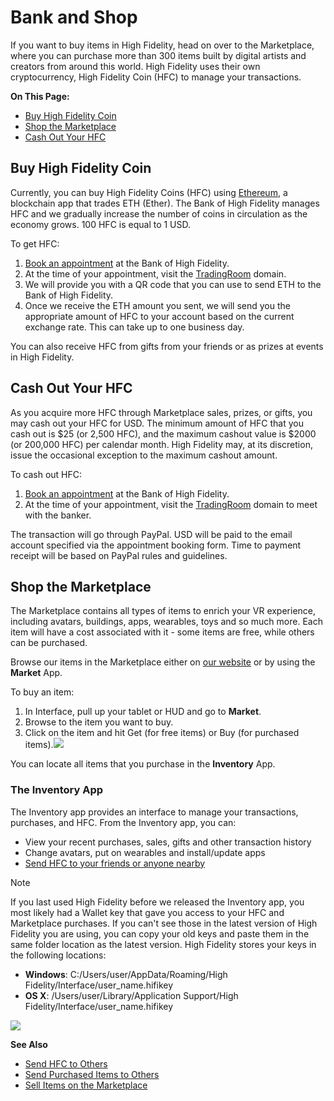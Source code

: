 # Bank and Shop

If you want to buy items in High Fidelity, head on over to the Marketplace, where you can purchase more than 300 items built by digital artists and creators from around this world. High Fidelity uses their own cryptocurrency, High Fidelity Coin (HFC) to manage your transactions. 

**On This Page:**
* [Buy High Fidelity Coin](#buy-high-fidelity-coin)
* [Shop the Marketplace](#shop-the-marketplace)
* [Cash Out Your HFC](#cash-out-your-hfc)

## Buy High Fidelity Coin

Currently, you can buy High Fidelity Coins (HFC) using [Ethereum](https://www.ethereum.org/), a blockchain app that trades ETH (Ether). The Bank of High Fidelity manages HFC and we gradually increase the number of coins in circulation as the economy grows. 100 HFC is equal to 1 USD.

To get HFC: 
1. [Book an appointment](https://meetings.hubspot.com/highfidelity/high-fidelity-bank-appointment) at the Bank of High Fidelity.
2. At the time of your appointment, visit the [TradingRoom](https://hifi.place/TradingRoom) domain.
3. We will provide you with a QR code that you can use to send ETH to the Bank of High Fidelity. 
4. Once we receive the ETH amount you sent, we will send you the appropriate amount of HFC to your account based on the current exchange rate. This can take up to one business day. 

You can also receive HFC from gifts from your friends or as prizes at events in High Fidelity.

## Cash Out Your HFC

As you acquire more HFC through Marketplace sales, prizes, or gifts, you may cash out your HFC for USD. The minimum amount of HFC that you cash out is $25 (or 2,500 HFC), and the maximum cashout value is $2000 (or 200,000 HFC) per calendar month. High Fidelity may, at its discretion, issue the occasional exception to the maximum cashout amount.

To cash out HFC: 
1. [Book an appointment](https://meetings.hubspot.com/highfidelity/high-fidelity-bank-appointment) at the Bank of High Fidelity.
2. At the time of your appointment, visit the [TradingRoom](https://hifi.place/TradingRoom) domain to meet with the banker.

The transaction will go through PayPal. USD will be paid to the email account specified via the appointment booking form. Time to payment receipt will be based on PayPal rules and guidelines.

## Shop the Marketplace

The Marketplace contains all types of items to enrich your VR experience, including avatars, buildings, apps, wearables, toys and so much more. Each item will have a cost associated with it - some items are free, while others can be purchased. 

Browse our items in the Marketplace either on [our website](https://highfidelity.com/marketplace) or by using the **Market** App. 

To buy an item: 
1. In Interface, pull up your tablet or HUD and go to **Market**.
2. Browse to the item you want to buy.
3. Click on the item and hit Get (for free items) or Buy (for purchased items).![](_images/buy-item.png)

You can locate all items that you purchase in the **Inventory** App. 

### The Inventory App

The Inventory app provides an interface to manage your transactions, purchases, and HFC. From the Inventory app, you can: 

* View your recent purchases, sales, gifts and other transaction history
* Change avatars, put on wearables and install/update apps
* [Send HFC to your friends or anyone nearby](socialize.html#send-hfc-to-others)

<div class="admonition note">
    <p class="admonition-title">Note</p>
    <p>If you last used High Fidelity before we released the Inventory app, you most likely had a Wallet key that gave you access to your HFC and Marketplace purchases. If you can't see those in the latest version of High Fidelity you are using, you can copy your old keys and paste them in the same folder location as the latest version. High Fidelity stores your keys in the following locations:
    	<ul>
    		<li><strong>Windows</strong>: C:/Users/user/AppData/Roaming/High Fidelity/Interface/user_name.hifikey</li>
    		<li><strong>OS X</strong>: /Users/user/Library/Application Support/High Fidelity/Interface/user_name.hifikey</li> </p>
</div>


![](_images/inventory-app.png)

**See Also**
+ [Send HFC to Others](socialize.html#send-hfc-to-others)
+ [Send Purchased Items to Others](socialize.html#send-purchased-items-to-others)
+ [Sell Items on the Marketplace](../sell.html)